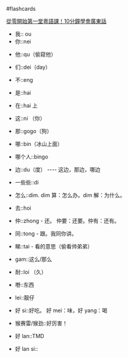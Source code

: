 #flashcards 

[從零開始第一堂粵語課！10分鐘學會廣東話](https://youtu.be/KI5bKz68_Hk) 
- 我:: ou <!--SR:!2024-03-20-15-52,250,250-->
- 你::nei
<!--SR:!2024-06-25,22,250-->
- 他::qu（偷窥他）
<!--SR:!2024-03-24,9,250-->
- 们::dei（day）
<!--SR:!2024-08-07,65,250-->
- 不::eng
<!--SR:!2024-03-23,8,250-->
- 是::hai
<!--SR:!2025-10-08,572,250-->
- 在::hai 上
<!--SR:!2024-07-24,23,250-->
- 这::ni （你）
<!--SR:!2024-04-17,22,250-->
- 那::gogo（狗）
<!--SR:!2024-07-21,20,250-->
- 哪::bin（冰山上面）
<!--SR:!2024-09-06,67,250-->
- 哪个人::bingo
<!--SR:!2024-03-24,9,250-->
- 边::du（度） ---- 这边，那边，哪边
<!--SR:!2024-07-23,22,250-->
- 一些些::di
<!--SR:!2024-03-24,9,250-->
- 怎么::dim.  dim 算：怎么办。dim 解：为什么。
<!--SR:!2025-10-20,584,250-->
- 去::hoi
<!--SR:!2024-03-25,10,250-->
- 仲::zhong - 还。   仲要：还要。仲有：还有。
<!--SR:!2024-04-14,16,250-->
- 同::tong - 跟。我同你讲。
<!--SR:!2024-03-24,9,250-->
- 睇::tai - 看的意思（偷看帅弟弟）
<!--SR:!2024-09-03,64,250-->
- gam::这么/那么
<!--SR:!2024-06-25,22,250-->
- 耐::loi （久）
<!--SR:!2024-08-24,54,250-->
- 嘢::东西
<!--SR:!2024-04-22,27,250-->
- lei::靓仔
<!--SR:!2024-04-20,22,250-->
- 好 si::好吃。   好 mei：味，好 yang：喝
<!--SR:!2024-03-24,9,250-->
- 猴赛雷/猴劲::好厉害！
<!--SR:!2024-04-13,18,250-->
- 好 lan::TMD
<!--SR:!2024-07-25,24,250-->
- 好 lan si::
<!--SR:!2024-08-28,58,250-->

